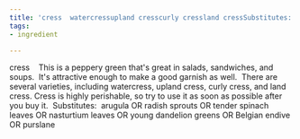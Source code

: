 ```yaml
---
title: 'cress  watercressupland cresscurly cressland cressSubstitutes:'
tags:
- ingredient

---
```

cress    This is a peppery green that's great in salads, sandwiches, and soups.  It's attractive enough to make a good garnish as well.  There are several varieties, including watercress, upland cress, curly cress, and land cress. Cress is highly perishable, so try to use it as soon as possible after you buy it.  Substitutes:  arugula OR radish sprouts OR tender spinach leaves OR nasturtium leaves OR young dandelion greens OR Belgian endive OR purslane

